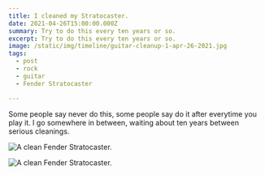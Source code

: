 ```yaml
---
title: I cleaned my Stratocaster.
date: 2021-04-26T15:00:00.000Z
summary: Try to do this every ten years or so.
excerpt: Try to do this every ten years or so.
image: /static/img/timeline/guitar-cleanup-1-apr-26-2021.jpg
tags:
  - post 
  - rock
  - guitar
  - Fender Stratocaster

---
```


Some people say never do this, some people say do it after everytime you play it. I go somewhere in between, waiting about ten years between serious cleanings.

![A clean Fender Stratocaster.](/static/img/timeline/guitar-cleanup-1-apr-26-2021.jpg)

![A clean Fender Stratocaster.](/static/img/timeline/guitar-cleanup-2-apr-26-2021.jpg)

